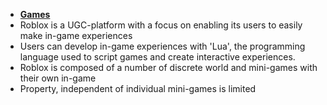 - **[Games](../notes/Games)**
- Roblox is a UGC-platform with a focus on enabling its users to easily make in-game experiences 
- Users can develop in-game experiences with 'Lua', the programming language used to script games and create interactive experiences. 
- Roblox is composed of a number of discrete world and mini-games with their own in-game 
- Property, independent of individual mini-games is limited 